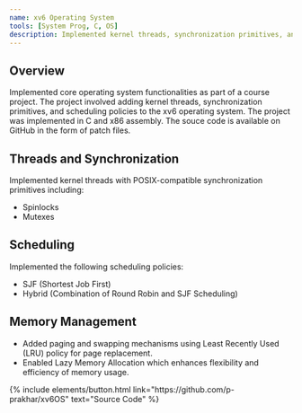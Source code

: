 ```yaml
---
name: xv6 Operating System
tools: [System Prog, C, OS]
description: Implemented kernel threads, synchronization primitives, and scheduling policies for an operating system course project.
---
```


## Overview
Implemented core operating system functionalities as part of a course project. The project involved adding kernel threads, synchronization primitives, and scheduling policies to the xv6 operating system. The project was implemented in C and x86 assembly. The souce code is available on GitHub in the form of patch files.

## Threads and Synchronization
Implemented kernel threads with POSIX-compatible synchronization primitives including:
- Spinlocks
- Mutexes

## Scheduling
Implemented the following scheduling policies:
- SJF (Shortest Job First)
- Hybrid (Combination of Round Robin and SJF Scheduling)

## Memory Management
- Added paging and swapping mechanisms using Least Recently Used (LRU) policy for page replacement.
- Enabled Lazy Memory Allocation which enhances flexibility and efficiency of memory usage.

<p class="text-center">
{% include elements/button.html link="https://github.com/p-prakhar/xv6OS" text="Source Code" %}
</p>